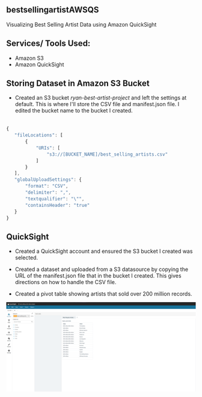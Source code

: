 ## bestsellingartistAWSQS
Visualizing Best Selling Artist Data using Amazon QuickSight

## Services/ Tools Used:
- Amazon S3
- Amazon QuickSight

## Storing Dataset in Amazon S3 Bucket
- Created an S3 bucket *ryan-best-artist-project* and left the settings at default. This is where I'll store the CSV file and manifest.json file. I edited the bucket name to the bucket I created.

```js

{
   "fileLocations": [
       {
           "URIs": [
               "s3://[BUCKET_NAME]/best_selling_artists.csv"
           ]
       }
   ],
   "globalUploadSettings": {
       "format": "CSV",
       "delimiter": ",",
       "textqualifier": "\"",
       "containsHeader": "true"
   }
}
```
## QuickSight 
 - Created a QuickSight account and ensured the S3 bucket I created was selected.

 - Created a dataset and uploaded from a S3 datasource by copying the URL of the manifest.json file that in the bucket I created. This gives directions on how to handle the CSV file.

 - Created a pivot table showing artists that sold over 200 million records.

![alt text](images/pivot.png)

